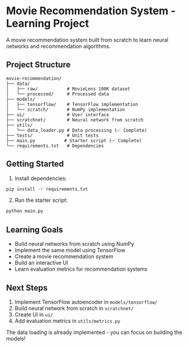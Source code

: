 # Movie Recommendation System - Learning Project

A movie recommendation system built from scratch to learn neural networks and recommendation algorithms.

## Project Structure

```
movie-recommendation/
├── data/
│   ├── raw/           # MovieLens 100K dataset
│   └── processed/     # Processed data
├── models/
│   ├── tensorflow/    # TensorFlow implementation
│   └── scratch/       # NumPy implementation
├── ui/                # User interface
├── scratchnet/        # Neural network from scratch
├── utils/
│   └── data_loader.py # Data processing (✅ Complete)
├── tests/             # Unit tests
├── main.py           # Starter script (✅ Complete)
└── requirements.txt   # Dependencies
```

## Getting Started

1. Install dependencies:
```bash
pip install -r requirements.txt
```

2. Run the starter script:
```bash
python main.py
```

## Learning Goals

- Build neural networks from scratch using NumPy
- Implement the same model using TensorFlow
- Create a movie recommendation system
- Build an interactive UI
- Learn evaluation metrics for recommendation systems

## Next Steps

1. Implement TensorFlow autoencoder in `models/tensorflow/`
2. Build neural network from scratch in `scratchnet/`
3. Create UI in `ui/`
4. Add evaluation metrics in `utils/metrics.py`

The data loading is already implemented - you can focus on building the models!